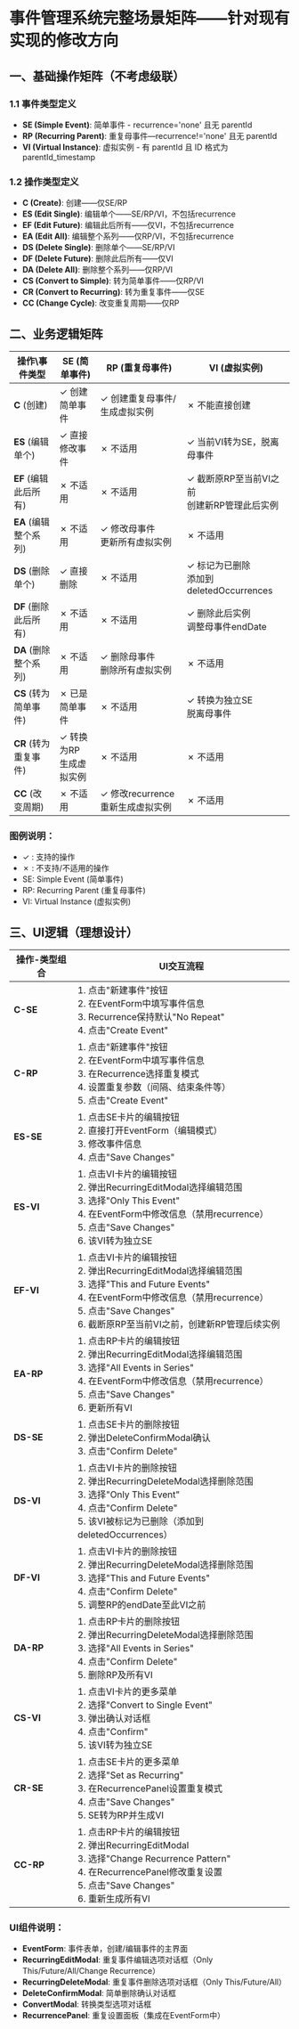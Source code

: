 # 事件管理系统完整场景矩阵——针对现有实现的修改方向

## 一、基础操作矩阵（不考虑级联）

### 1.1 事件类型定义
- **SE (Simple Event)**: 简单事件 - recurrence='none' 且无 parentId
- **RP (Recurring Parent)**: 重复母事件—recurrence!='none' 且无 parentId  
- **VI (Virtual Instance)**: 虚拟实例 - 有 parentId 且 ID 格式为 parentId_timestamp


### 1.2 操作类型定义
- **C (Create)**: 创建——仅SE/RP
- **ES (Edit Single)**: 编辑单个——SE/RP/VI，不包括recurrence
- **EF (Edit Future)**: 编辑此后所有——仅VI，不包括recurrence
- **EA (Edit All)**: 编辑整个系列——仅RP/VI，不包括recurrence
- **DS (Delete Single)**: 删除单个——SE/RP/VI
- **DF (Delete Future)**: 删除此后所有——仅VI
- **DA (Delete All)**: 删除整个系列——仅RP/VI
- **CS (Convert to Simple)**: 转为简单事件——仅RP/VI
- **CR (Convert to Recurring)**: 转为重复事件——仅SE
- **CC (Change Cycle)**: 改变重复周期——仅RP

## 二、业务逻辑矩阵
| 操作\事件类型         | SE (简单事件)         | RP (重复母事件)                 | VI (虚拟实例)                         |
|-----------------|-------------------|----------------------------|-----------------------------------|
| **C** (创建)      | ✓ 创建简单事件          | ✓ 创建重复母事件/生成虚拟实例           | ✗ 不能直接创建                          |
| **ES** (编辑单个)   | ✓ 直接修改事件          | ✗ 不适用                      | ✓ 当前VI转为SE，脱离母事件                  |
| **EF** (编辑此后所有) | ✗ 不适用             | ✗ 不适用                      | ✓ 截断原RP至当前VI之前<br>创建新RP管理此后实例     |
| **EA** (编辑整个系列) | ✗ 不适用             | ✓ 修改母事件<br>更新所有虚拟实例        | ✗ 不适用                             |
| **DS** (删除单个)   | ✓ 直接删除            | ✗ 不适用                      | ✓ 标记为已删除<br>添加到deletedOccurrences |
| **DF** (删除此后所有) | ✗ 不适用             | ✗ 不适用                      | ✓ 删除此后实例<br>调整母事件endDate          |
| **DA** (删除整个系列) | ✗ 不适用             | ✓ 删除母事件<br>删除所有虚拟实例        | ✗ 不适用                             |
| **CS** (转为简单事件) | ✗ 已是简单事件          | ✗ 不适用                      | ✓ 转换为独立SE<br>脱离母事件                |
| **CR** (转为重复事件) | ✓ 转换为RP<br>生成虚拟实例 | ✗ 不适用                      | ✗ 不适用                             |
| **CC** (改变周期)   | ✗ 不适用             | ✓ 修改recurrence<br>重新生成虚拟实例 | ✗ 不适用                             |

### 图例说明：
- ✓ : 支持的操作
- ✗ : 不支持/不适用的操作
- SE: Simple Event (简单事件)
- RP: Recurring Parent (重复母事件)
- VI: Virtual Instance (虚拟实例)

## 三、UI逻辑（理想设计）

| 操作-类型组合   | UI交互流程                                                                                                                                                                     |
|-----------|----------------------------------------------------------------------------------------------------------------------------------------------------------------------------|
| **C-SE**  | 1. 点击"新建事件"按钮<br>2. 在EventForm中填写事件信息<br>3. Recurrence保持默认"No Repeat"<br>4. 点击"Create Event"                                                                               |
| **C-RP**  | 1. 点击"新建事件"按钮<br>2. 在EventForm中填写事件信息<br>3. 在Recurrence选择重复模式<br>4. 设置重复参数（间隔、结束条件等）<br>5. 点击"Create Event"                                                                |
| **ES-SE** | 1. 点击SE卡片的编辑按钮<br>2. 直接打开EventForm（编辑模式）<br>3. 修改事件信息<br>4. 点击"Save Changes"                                                                                               |
| **ES-VI** | 1. 点击VI卡片的编辑按钮<br>2. 弹出RecurringEditModal选择编辑范围<br>3. 选择"Only This Event"<br>4. 在EventForm中修改信息（禁用recurrence）<br>5. 点击"Save Changes"<br>6. 该VI转为独立SE                       |
| **EF-VI** | 1. 点击VI卡片的编辑按钮<br>2. 弹出RecurringEditModal选择编辑范围<br>3. 选择"This and Future Events"<br>4. 在EventForm中修改信息（禁用recurrence）<br>5. 点击"Save Changes"<br>6. 截断原RP至当前VI之前，创建新RP管理后续实例 |
| **EA-RP** | 1. 点击RP卡片的编辑按钮<br>2. 弹出RecurringEditModal选择编辑范围<br>3. 选择"All Events in Series"<br>4. 在EventForm中修改信息（禁用recurrence）<br>5. 点击"Save Changes"<br>6. 更新所有VI                     |
| **DS-SE** | 1. 点击SE卡片的删除按钮<br>2. 弹出DeleteConfirmModal确认<br>3. 点击"Confirm Delete"                                                                                                       |
| **DS-VI** | 1. 点击VI卡片的删除按钮<br>2. 弹出RecurringDeleteModal选择删除范围<br>3. 选择"Only This Event"<br>4. 点击"Confirm Delete"<br>5. 该VI被标记为已删除（添加到deletedOccurrences）                               |
| **DF-VI** | 1. 点击VI卡片的删除按钮<br>2. 弹出RecurringDeleteModal选择删除范围<br>3. 选择"This and Future Events"<br>4. 点击"Confirm Delete"<br>5. 调整RP的endDate至此VI之前                                       |
| **DA-RP** | 1. 点击RP卡片的删除按钮<br>2. 弹出RecurringDeleteModal选择删除范围<br>3. 选择"All Events in Series"<br>4. 点击"Confirm Delete"<br>5. 删除RP及所有VI                                                  |
| **CS-VI** | 1. 点击VI卡片的更多菜单<br>2. 选择"Convert to Single Event"<br>3. 弹出确认对话框<br>4. 点击"Confirm"<br>5. 该VI转为独立SE                                                                           |
| **CR-SE** | 1. 点击SE卡片的更多菜单<br>2. 选择"Set as Recurring"<br>3. 在RecurrencePanel设置重复模式<br>4. 点击"Save Changes"<br>5. SE转为RP并生成VI                                                            |
| **CC-RP** | 1. 点击RP卡片的编辑按钮<br>2. 弹出RecurringEditModal<br>3. 选择"Change Recurrence Pattern"<br>4. 在RecurrencePanel修改重复设置<br>5. 点击"Save Changes"<br>6. 重新生成所有VI                           |

### UI组件说明：
- **EventForm**: 事件表单，创建/编辑事件的主界面
- **RecurringEditModal**: 重复事件编辑选项对话框（Only This/Future/All/Change Recurrence）
- **RecurringDeleteModal**: 重复事件删除选项对话框（Only This/Future/All）
- **DeleteConfirmModal**: 简单删除确认对话框
- **ConvertModal**: 转换类型选项对话框
- **RecurrencePanel**: 重复设置面板（集成在EventForm中）


